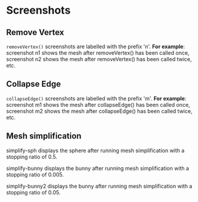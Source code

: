 # Screenshots

## Remove Vertex
`removeVertex()` screenshots are labelled with the prefix 'n'.
**For example**: screenshot n1 shows the mesh after removeVertex() has been called once, screenshot n2 shows the mesh after removeVertex() has been called twice, etc.

## Collapse Edge

`collapseEdge()` screenshots are labelled with the prefix 'm'.
**For example**: screenshot m1 shows the mesh after collapseEdge() has been called once, screenshot m2 shows the mesh after collapseEdge() has been called twice, etc.

## Mesh simplification

simplify-sph displays the sphere after running mesh simplification with a stopping ratio of 0.5.

simplify-bunny displays the bunny after running mesh simplification with a stopping ratio of 0.005.

simplify-bunny2 displays the bunny after running mesh simplification with a stopping ratio of 0.05.
